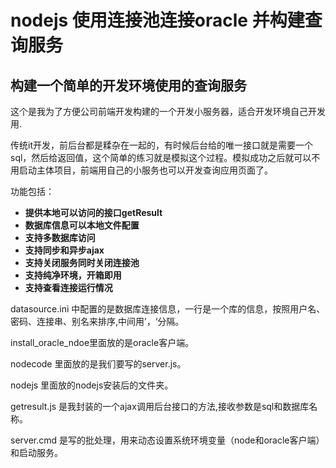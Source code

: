 
# nodejs 使用连接池连接oracle 并构建查询服务

## 构建一个简单的开发环境使用的查询服务
这个是我为了方便公司前端开发构建的一个开发小服务器，适合开发环境自己开发用.

传统it开发，前后台都是糅杂在一起的，有时候后台给的唯一接口就是需要一个sql，然后给返回值，这个简单的练习就是模拟这个过程。模拟成功之后就可以不用启动主体项目，前端用自己的小服务也可以开发查询应用页面了。

功能包括：
- **提供本地可以访问的接口getResult** 
- **数据库信息可以本地文件配置** 
- **支持多数据库访问** 
- **支持同步和异步ajax** 
- **支持关闭服务同时关闭连接池** 
- **支持纯净环境，开箱即用** 
- **支持查看连接运行情况**



datasource.ini 中配置的是数据库连接信息，一行是一个库的信息，按照用户名、密码、连接串、别名来排序,中间用’，‘分隔。

install_oracle_ndoe里面放的是oracle客户端。

nodecode 里面放的是我们要写的server.js。

nodejs 里面放的nodejs安装后的文件夹。

getresult.js 是我封装的一个ajax调用后台接口的方法,接收参数是sql和数据库名称。

server.cmd 是写的批处理，用来动态设置系统环境变量（node和oracle客户端）和启动服务。
